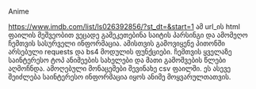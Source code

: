 Anime

https://www.imdb.com/list/ls026392856/?st_dt=&start=1 ამ url_ის html ფაილის მეშვეობით ვეცადე გამეკეთებინა საიტის პარსინგი და ამომეღო ჩემთვის სასურველი ინფორმაცია.
ამისთვის გამოვიყენე პითონში არსებული requests და bs4 მოდულის ფუნქციები. ჩემთვის ყველაზე საინტერესო ტოპ ანიმეების სახელები და მათი გამოშვების წლები აღმოჩნდა.
ამოღებული მონაცემები შევინახე csv ფაილში. ეს ასევე შეიძლება საინტერესო ინფორმაცია იყოს ანიმე მოყვარულთათვის.
